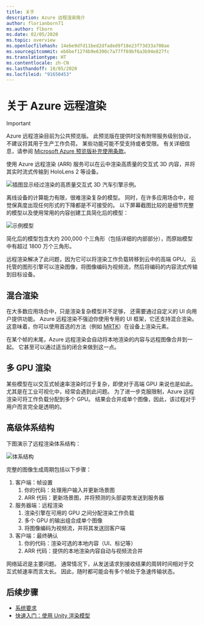 ```yaml
---
title: 关于
description: Azure 远程渲染简介
author: florianborn71
ms.author: flborn
ms.date: 02/05/2020
ms.topic: overview
ms.openlocfilehash: 14ebe9dfd11bed2dfaded9f18e23f73d33a708ae
ms.sourcegitcommit: eb6bef1274b9e6390c7a77ff69bf6a3b94e827fc
ms.translationtype: HT
ms.contentlocale: zh-CN
ms.lasthandoff: 10/05/2020
ms.locfileid: "91650453"
---
```

# <a name="about-azure-remote-rendering"></a>关于 Azure 远程渲染

> [!IMPORTANT]
> Azure 远程渲染目前为公共预览版。
> 此预览版在提供时没有附带服务级别协议，不建议将其用于生产工作负荷。 某些功能可能不受支持或者受限。 有关详细信息，请参阅 [Microsoft Azure 预览版补充使用条款](https://azure.microsoft.com/support/legal/preview-supplemental-terms/)。

使用 Azure 远程渲染 (ARR) 服务可以在云中渲染高质量的交互式 3D 内容，并将其实时流式传输到 HoloLens 2 等设备。

![插图显示经过渲染的高质量交互式 3D 汽车引擎示例。](../media/arr-engine.png)

离线设备的计算能力有限，很难渲染复杂的模型。 同时，在许多应用场合中，视觉保真度出现任何形式的下降都是不可接受的。 以下屏幕截图比较的是细节完整的模型以及使用常用的内容创建工具简化后的模型：

![示例模型](./media/engine-model-decimated.png)

简化后的模型包含大约 200,000 个三角形（包括详细的内部部分），而原始模型中有超过 1800 万个三角形。

远程渲染解决了此问题，因为它可以将渲染工作负载转移到云中的高端 GPU。 云托管的图形引擎可以渲染图像，将图像编码为视频流，然后将编码的内容流式传输到目标设备。

## <a name="hybrid-rendering"></a>混合渲染

在大多数应用场合中，只是渲染复杂模型并不足够， 还需要通过自定义的 UI 向用户提供功能。 Azure 远程渲染不强迫你使用专用的 UI 框架，它还支持混合渲染。 这意味着，你可以使用首选的方法（例如 [MRTK](https://microsoft.github.io/MixedRealityToolkit-Unity/Documentation/GettingStartedWithTheMRTK.html)）在设备上渲染元素。

在某个帧的末尾，Azure 远程渲染会自动将本地渲染的内容与远程图像合并到一起。 它甚至可以通过适当的闭合来做到这一点。

## <a name="multi-gpu-rendering"></a>多 GPU 渲染

某些模型在以交互式帧速率渲染时过于复杂，即使对于高端 GPU 来说也是如此。 尤其是在工业可视化中，经常会遇到此问题。 为了进一步克服限制，Azure 远程渲染可将工作负载分配到多个 GPU。 结果会合并成单个图像，因此，该过程对于用户而言完全是透明的。

## <a name="high-level-architecture"></a>高级体系结构

下图演示了远程渲染体系结构：

![体系结构](./media/arr-high-level-architecture.png)

完整的图像生成周期包括以下步骤：

1. 客户端：帧设置
    1. 你的代码：处理用户输入并更新场景图
    1. ARR 代码：更新场景图，并将预测的头部姿势发送到服务器
1. 服务器端：远程渲染
    1. 渲染引擎在可用的 GPU 之间分配渲染工作负载
    1. 多个 GPU 的输出组合成单个图像
    1. 将图像编码为视频流，并将其发送回客户端
1. 客户端：最终确认
    1. 你的代码：渲染可选的本地内容（UI、标记等）
    1. ARR 代码：提供的本地渲染内容自动与视频流合并

网络延迟是主要问题。 通常情况下，从发送请求到接收结果的周转时间相对于交互式帧速率而言太长。 因此，随时都可能会有多个帧处于急速传输状态。

## <a name="next-steps"></a>后续步骤

* [系统要求](system-requirements.md)
* [快速入门：使用 Unity 渲染模型](../quickstarts/render-model.md)
